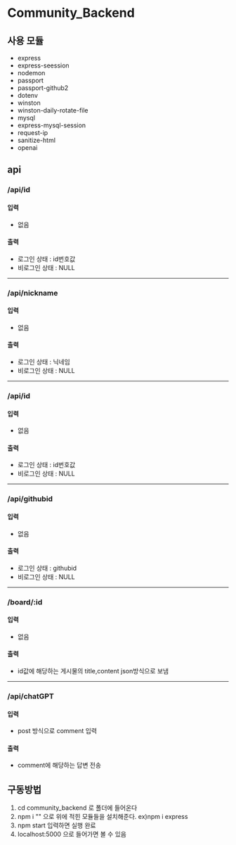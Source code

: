 # Community_Backend
## 사용 모듈
- express
- express-seession
- nodemon
- passport
- passport-github2
- dotenv
- winston
- winston-daily-rotate-file
- mysql
- express-mysql-session
- request-ip
- sanitize-html
- openai

## api
### /api/id
#### 입력
- 없음   
#### 출력
- 로그인 상태 : id번호값
- 비로그인 상태 : NULL

---

### /api/nickname
#### 입력
- 없음   
#### 출력
- 로그인 상태 : 닉네임
- 비로그인 상태 : NULL

---

### /api/id
#### 입력
- 없음   
#### 출력
- 로그인 상태 : id번호값
- 비로그인 상태 : NULL  

---

### /api/githubid
#### 입력
- 없음   
#### 출력
- 로그인 상태 : githubid
- 비로그인 상태 : NULL  

---

### /board/:id
#### 입력
- 없음
#### 출력
- id값에 해당하는 게시물의 title,content json방식으로 보냄

---

### /api/chatGPT
#### 입력
- post 방식으로 comment 입력
#### 출력
- comment에 해당하는 답변 전송

## 구동방법
1. cd community_backend 로 폴더에 들어온다
2. npm i "" 으로 위에 적힌 모듈들을 설치해준다. ex)npm i express
3. npm start 입력하면 실행 완료
4. localhost:5000 으로 들어가면 볼 수 있음